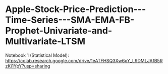 # Apple-Stock-Price-Prediction---Time-Series---SMA-EMA-FB-Prophet-Univariate-and-Multivariate-LTSM


Notebook 1 (Statistical Model): https://colab.research.google.com/drive/1eATFHSQ3Xw6xY_L9DMLJAfB5RzKi1YpY?usp=sharing
